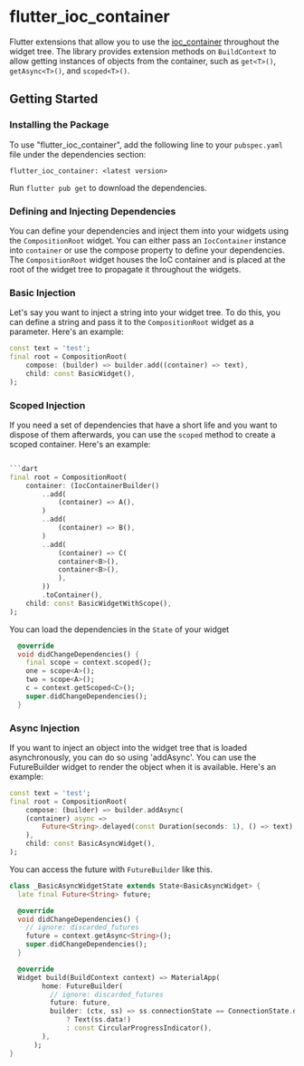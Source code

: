 # flutter_ioc_container

Flutter extensions that allow you to use the [ioc_container](https://pub.dev/packages/ioc_container) throughout the widget tree. The library provides extension methods on `BuildContext` to allow getting instances of objects from the container, such as `get<T>()`, `getAsync<T>()`, and `scoped<T>()`.

## Getting Started

### Installing the Package

To use "flutter_ioc_container", add the following line to your `pubspec.yaml` file under the dependencies section:

`flutter_ioc_container: <latest version>`

Run `flutter pub get` to download the dependencies.

### Defining and Injecting Dependencies
You can define your dependencies and inject them into your widgets using the `CompositionRoot` widget. You can either pass an `IocContainer` instance into `container` or use the compose property to define your dependencies. The `CompositionRoot` widget houses the IoC container and is placed at the root of the widget tree to propagate it throughout the widgets.

### Basic Injection
Let's say you want to inject a string into your widget tree. To do this, you can define a string and pass it to the `CompositionRoot` widget as a parameter. Here's an example:

```dart
const text = 'test';
final root = CompositionRoot(
    compose: (builder) => builder.add((container) => text),
    child: const BasicWidget(),
);
```

### Scoped Injection
If you need a set of dependencies that have a short life and you want to dispose of them afterwards, you can use the `scoped` method to create a scoped container. Here's an example:

```dart

```dart
final root = CompositionRoot(
    container: (IocContainerBuilder()
        ..add(
            (container) => A(),
        )
        ..add(
            (container) => B(),
        )
        ..add(
            (container) => C(
            container<B>(),
            container<B>(),
            ),
        ))
        .toContainer(),
    child: const BasicWidgetWithScope(),
);
```

You can load the dependencies in the `State` of your widget

```dart
  @override
  void didChangeDependencies() {
    final scope = context.scoped();
    one = scope<A>();
    two = scope<A>();
    c = context.getScoped<C>();
    super.didChangeDependencies();
  }
```

### Async Injection
If you want to inject an object into the widget tree that is loaded asynchronously, you can do so using 'addAsync'. You can use the FutureBuilder widget to render the object when it is available. Here's an example:

```dart
const text = 'test';
final root = CompositionRoot(
    compose: (builder) => builder.addAsync(
    (container) async =>
        Future<String>.delayed(const Duration(seconds: 1), () => text),
    ),
    child: const BasicAsyncWidget(),
);
```

You can access the future with `FutureBuilder` like this.

```dart
class _BasicAsyncWidgetState extends State<BasicAsyncWidget> {
  late final Future<String> future;

  @override
  void didChangeDependencies() {
    // ignore: discarded_futures
    future = context.getAsync<String>();
    super.didChangeDependencies();
  }

  @override
  Widget build(BuildContext context) => MaterialApp(
        home: FutureBuilder(
          // ignore: discarded_futures
          future: future,
          builder: (ctx, ss) => ss.connectionState == ConnectionState.done
              ? Text(ss.data!)
              : const CircularProgressIndicator(),
        ),
      );
}
```



